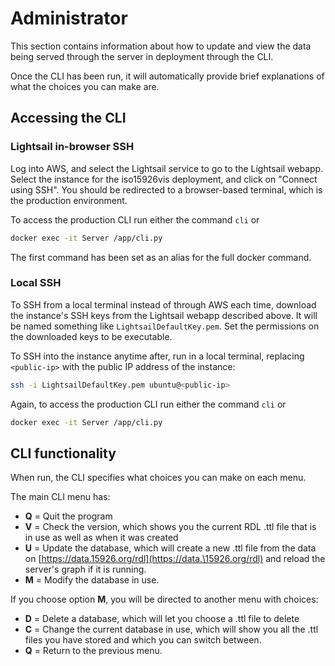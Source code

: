 # Administrator

This section contains information about how to update and view the data being served through the server in deployment through the CLI.

Once the CLI has been run, it will automatically provide brief explanations of what the choices you can make are.

## Accessing the CLI

### Lightsail in-browser SSH

Log into AWS, and select the Lightsail service to go to the Lightsail webapp. Select the instance for the iso15926vis deployment, and click on "Connect using SSH". You should be redirected to a browser-based terminal, which is the production environment.

To access the production CLI run either the command `cli` or

```bash
docker exec -it Server /app/cli.py
```

The first command has been set as an alias for the full docker command.

### Local SSH

To SSH from a local terminal instead of through AWS each time, download the instance's SSH keys from the Lightsail webapp described above. It will be named something like `LightsailDefaultKey.pem`. Set the permissions on the downloaded keys to be executable.

To SSH into the instance anytime after, run in a local terminal, replacing `<public-ip>` with the public IP address of the instance:

```bash
ssh -i LightsailDefaultKey.pem ubuntu@<public-ip>
```

Again, to access the production CLI run either the command `cli` or

```bash
docker exec -it Server /app/cli.py
```

## CLI functionality

When run, the CLI specifies what choices you can make on each menu.

The main CLI menu has:

-   **Q** = Quit the program
-   **V** = Check the version, which shows you the current RDL .ttl file that is in use as well as when it was created
-   **U** = Update the database, which will create a new .ttl file from the data on [https://data.15926.org/rdl](https://data.\15926.org/rdl) and reload the server's graph if it is running.
-   **M** = Modify the database in use.

If you choose option **M**, you will be directed to another menu with choices:

-   **D** = Delete a database, which will let you choose a .ttl file to delete
-   **C** = Change the current database in use, which will show you all the .ttl files you have stored and which you can switch between.
-   **Q** = Return to the previous menu.
